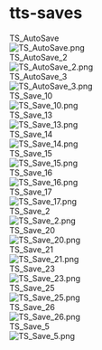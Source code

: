 # tts-saves
TS_AutoSave
<br>
![TS_AutoSave.png](TS_AutoSave.png)
<br>
TS_AutoSave_2
<br>
![TS_AutoSave_2.png](TS_AutoSave_2.png)
<br>
TS_AutoSave_3
<br>
![TS_AutoSave_3.png](TS_AutoSave_3.png)
<br>
TS_Save_10
<br>
![TS_Save_10.png](TS_Save_10.png)
<br>
TS_Save_13
<br>
![TS_Save_13.png](TS_Save_13.png)
<br>
TS_Save_14
<br>
![TS_Save_14.png](TS_Save_14.png)
<br>
TS_Save_15
<br>
![TS_Save_15.png](TS_Save_15.png)
<br>
TS_Save_16
<br>
![TS_Save_16.png](TS_Save_16.png)
<br>
TS_Save_17
<br>
![TS_Save_17.png](TS_Save_17.png)
<br>
TS_Save_2
<br>
![TS_Save_2.png](TS_Save_2.png)
<br>
TS_Save_20
<br>
![TS_Save_20.png](TS_Save_20.png)
<br>
TS_Save_21
<br>
![TS_Save_21.png](TS_Save_21.png)
<br>
TS_Save_23
<br>
![TS_Save_23.png](TS_Save_23.png)
<br>
TS_Save_25
<br>
![TS_Save_25.png](TS_Save_25.png)
<br>
TS_Save_26
<br>
![TS_Save_26.png](TS_Save_26.png)
<br>
TS_Save_5
<br>
![TS_Save_5.png](TS_Save_5.png)
<br>
